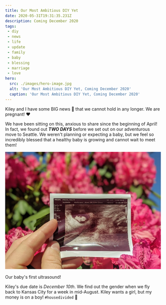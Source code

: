 ```yaml
---
title: Our Most Ambitious DIY Yet
date: 2020-05-31T19:31:35.231Z
description: Coming December 2020
tags: 
 - diy
 - news
 - life
 - update
 - family
 - baby
 - blessing
 - marriage
 - love
hero:
  src: ./images/hero-image.jpg
  alt: 'Our Most Ambitious DIY Yet, Coming December 2020'
  caption: 'Our Most Ambitious DIY Yet, Coming December 2020'
---
```


Kiley and I have some BIG news 📰 that we cannot hold in any longer.
We are pregnant! ❤️

We have been sitting on this, anxious to share since the beginning of April!
In fact, we found out **_TWO DAYS_** before we set out on our adventurous move to Seattle.
We weren't planning or expecting a baby, but we feel so incredibly blessed that a healthy baby is growing and cannot wait to meet them!

![Our baby's first ultrasound!](./images/ultrasound.jpg)

<figcaption>
  Our baby's first ultrasound!
</figcaption>

Kiley's due date is _December 10th_.
We find out the gender when we fly back to Kansas City for a week in mid-August.
Kiley wants a girl, but my money is on a boy! `#housedivided` 😤
